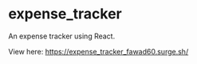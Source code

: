 # expense_tracker

An expense tracker using React.

View here:
https://expense_tracker_fawad60.surge.sh/
